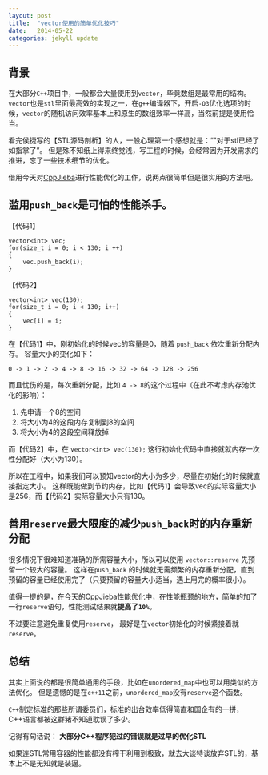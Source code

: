 ```yaml
---
layout: post
title:  "vector使用的简单优化技巧"
date:   2014-05-22
categories: jekyll update
---
```


## 背景

在大部分`C++`项目中，一般都会大量使用到`vector`，毕竟数组是最常用的结构。
`vector`也是`stl`里面最高效的实现之一，在`g++`编译器下，开启`-O3`优化选项的时候，`vector`的随机访问效率基本上和原生的数组效率一样高，当然前提是使用恰当。

看完侯捷写的【STL源码剖析】的人，一般心理第一个感想就是：“"对于stl已经了如指掌了”。
但是殊不知纸上得来终觉浅，写工程的时候，会经常因为开发需求的推进，忘了一些技术细节的优化。

借用今天对[CppJieba]进行性能优化的工作，说两点很简单但是很实用的方法吧。

## 滥用`push_back`是可怕的性能杀手。

【代码1】

```
vector<int> vec;
for(size_t i = 0; i < 130; i ++)
{
    vec.push_back(i);
}
```

【代码2】

```
vector<int> vec(130);
for(size_t i = 0; i < 130; i++)
{
    vec[i] = i;
}
```

在【代码1】中，刚初始化的时候vec的容量是0，随着 `push_back` 依次重新分配内存。
容量大小的变化如下：

```
0 -> 1 -> 2 -> 4 -> 8 -> 16 -> 32 -> 64 -> 128 -> 256
```

而且忧伤的是，每次重新分配，比如 `4 -> 8`的这个过程中（在此不考虑内存池优化的影响）：

1. 先申请一个8的空间
2. 将大小为4的这段内存复制到8的空间
3. 将大小为4的这段空间释放掉 

而【代码2】中，在 `vector<int> vec(130);` 这行初始化代码中直接就就内存一次性分配好（大小为130）。

所以在工程中，如果我们可以预知vector的大小为多少，尽量在初始化的时候就直接指定大小。
这样既能做到节约内存，比如【代码1】会导致vec的实际容量大小是256，而【代码2】实际容量大小只有130。


## 善用`reserve`最大限度的减少`push_back`时的内存重新分配

很多情况下很难知道准确的所需容量大小，所以可以使用 `vector::reserve` 先预留一个较大的容量。
这样在`push_back` 的时候就无需频繁的内存重新分配，直到预留的容量已经使用完了（只要预留的容量大小适当，遇上用完的概率很小）。

值得一提的是，在今天的[CppJieba]性能优化中，在性能瓶颈的地方，简单的加了一行`reserve`语句，性能测试结果就**提高了`10%`**。

不过要注意避免重复使用`reserve`， 最好是在`vector`初始化的时候紧接着就`reserve`。

## 总结

其实上面说的都是很简单通用的手段，比如在`unordered_map`中也可以用类似的方法优化。
但是遗憾的是在`c++11`之前，`unordered_map`没有`reserve`这个函数。

`C++`制定标准的那些所谓委员们，标准的出台效率低得简直和国企有的一拼，C++语言都被这群猪不知道耽误了多少。

记得有句话说： **大部分C++程序犯过的错误就是过早的优化STL** 

如果连STL常用容器的性能都没有榨干利用到极致，就去大谈特谈放弃STL的，基本上不是无知就是装逼。


[CppJieba]:https://github.com/aszxqw/cppjieba.git

